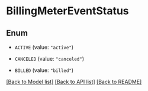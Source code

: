 # BillingMeterEventStatus

## Enum


* `ACTIVE` (value: `"active"`)

* `CANCELED` (value: `"canceled"`)

* `BILLED` (value: `"billed"`)


[[Back to Model list]](../README.md#documentation-for-models) [[Back to API list]](../README.md#documentation-for-api-endpoints) [[Back to README]](../README.md)


